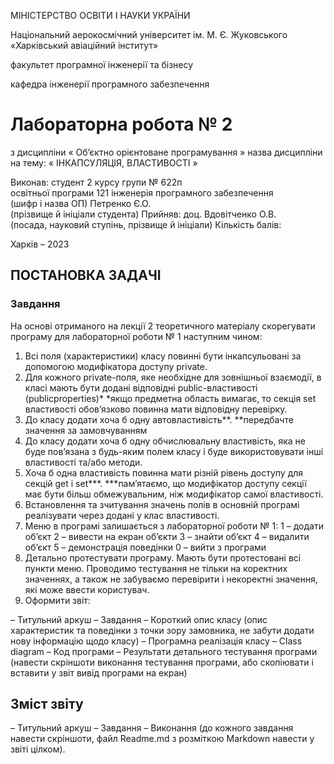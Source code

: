МІНІСТЕРСТВО ОСВІТИ І НАУКИ УКРАЇНИ

Національний аерокосмічний університет ім. М. Є. Жуковського
«Харківський авіаційний інститут»

факультет програмної інженерії та бізнесу

кафедра інженерії програмного забезпечення

# Лабораторна робота № 2

з дисципліни «	Об’єктно орієнтоване програмування		»
назва дисципліни
на тему: « ІНКАПСУЛЯЦІЯ, ВЛАСТИВОСТІ »



Виконав: студент 2 курсу групи № 	622п	
освітньої програми
121 інженерія програмного забезпечення	
                             (шифр і назва ОП)
		Петренко Є.О.                                   	
 (прізвище й ініціали студента)
Прийняв:	доц. Вдовітченко О.В.		 
(посада, науковий ступінь, прізвище й ініціали)
Кількість балів: 					









Харків – 2023

## ПОСТАНОВКА ЗАДАЧІ

### Завдання

На основі отриманого на лекції 2 теоретичного матеріалу скорегувати програму для лабораторної роботи № 1 наступним чином: 
1.	Всі поля (характеристики) класу повинні бути інкапсульовані за допомогою модифікатора доступу private.
2.	Для кожного private-поля, яке необхідне для зовнішньої взаємодії, в класі мають бути додані відповідні public-властивості (publicproperties)*
*якщо предметна область вимагає, то секція set властивості обов’язково повинна мати відповідну перевірку.
3.	До класу додати хоча б одну автовластивість**.
**передбачте значення за замовчуванням
4.	До класу додати хоча б одну обчислювальну властивість, яка не буде пов’язана з будь-яким полем класу і буде використовувати інші властивості та/або методи.
5.	Хоча б одна властивість повинна мати різній рівень доступу для секцій get і set***.
***пам’ятаємо, що модифікатор доступу секції має бути більш обмежувальним, ніж модифікатор самої властивості.
6.	Встановлення та зчитування значень полів в основній програмі реалізувати через додані у клас властивості.
7.	Меню в програмі залишається з лабораторної роботи № 1: 
1 – додати об’єкт 
2 – вивести на екран об’єкти 
3 – знайти об’єкт 
4 – видалити об’єкт 
5 – демонстрація поведінки 
0 – вийти з програми
8.	Детально протестувати програму. Мають бути протестовані всі пункти меню. Проводимо тестування не тільки на коректних значеннях, а також не забуваємо перевірити і некоректні значення, які може ввести користувач.
9.	Оформити звіт:

–	Титульний аркуш
–	Завдання
–	Короткий опис класу (опис характеристик та поведінки з точки зору замовника, не забути додати нову інформацію щодо класу)
–	Програмна реалізація класу
–	Class diagram
–	Код програми
–	Результати детального тестування програми (навести скріншоти виконання тестування програми, або скопіювати і вставити у звіт вивід програми на екран)




## Зміст звіту
–	Титульний аркуш
–	Завдання
–	Виконання (до кожного завдання навести скріншоти, файл Readme.md з розміткою Markdown навести у звіті цілком).




   [dill]: <https://github.com/joemccann/dillinger>
   [git-repo-url]: <https://github.com/joemccann/dillinger.git>
   [john gruber]: <http://daringfireball.net>
   [df1]: <http://daringfireball.net/projects/markdown/>
   [markdown-it]: <https://github.com/markdown-it/markdown-it>
   [Ace Editor]: <http://ace.ajax.org>
   [node.js]: <http://nodejs.org>
   [Twitter Bootstrap]: <http://twitter.github.com/bootstrap/>
   [jQuery]: <http://jquery.com>
   [@tjholowaychuk]: <http://twitter.com/tjholowaychuk>
   [express]: <http://expressjs.com>
   [AngularJS]: <http://angularjs.org>
   [Gulp]: <http://gulpjs.com>

   [PlDb]: <https://github.com/joemccann/dillinger/tree/master/plugins/dropbox/README.md>
   [PlGh]: <https://github.com/joemccann/dillinger/tree/master/plugins/github/README.md>
   [PlGd]: <https://github.com/joemccann/dillinger/tree/master/plugins/googledrive/README.md>
   [PlOd]: <https://github.com/joemccann/dillinger/tree/master/plugins/onedrive/README.md>
   [PlMe]: <https://github.com/joemccann/dillinger/tree/master/plugins/medium/README.md>
   [PlGa]: <https://github.com/RahulHP/dillinger/blob/master/plugins/googleanalytics/README.md>
